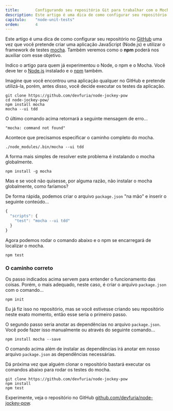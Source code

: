 ```yaml
---
title:       Configurando seu repositório Git para trabalhar com o Mocha
description: Este artigo é uma dica de como configurar seu repositório no GitHub ao utilizar o framework de testes mocha (JavaScript - Node.js)
capitulo:    "node-unit-tests"
ordem:       4
---
```


Este artigo é uma dica de como configurar seu repositório no [GitHub](/git/) uma vez que você pretende criar uma aplicação
JavaScript (Node.js) e utilizar o framework de testes [mocha](http://mochajs.org/). Também
veremos como o __npm__ poderá nos auxiliar com esse objetivo.

Indico o artigo para quem já experimentou o Node, o npm e o Mocha. Você deve ter o [Node.js](/linux/instalando-nodejs/)
instalado e o [npm](/linux/instalando-npm/) também.

Imagine que você encontrou uma aplicação qualquer no GitHub e pretende utilizá-la, porém, antes disso, você decide
executar os testes da aplicação.

    git clone https://github.com/devfuria/node-jockey-pow
    cd node-jockey-pow/
    npm install mocha
    mocha --ui tdd

O último comando acima retornará a seguinte mensagem de erro...

    "mocha: command not found"

Acontece que precisamos especificar o caminho completo do mocha.

    ./node_modules/.bin/mocha --ui tdd

A forma mais simples de resolver este problema é instalando o mocha globalmente.

    npm install -g mocha

Mas e se você não quisesse, por alguma razão, não instalar o mocha globalmente, como faríamos?

De forma rápida, podemos criar o arquivo `package.json` "na mão" e inserir o seguinte conteúdo...

```javascript
{
  "scripts": {
    "test": "mocha --ui tdd"
  }
}
```

Agora podemos rodar o comando abaixo e o npm se encarregará de localizar o mocha.

    npm test



### O caminho correto

Os passo indicados acima servem para entender o funcionamento das coisas. Porém, o mais adequado, neste caso, é criar o
arquivo `package.json` com o comando...

    npm init

Eu já fiz isso no repositório, mas se você estivesse criando seu repositório neste exato momento, então esse seria o
primeiro passo.

O segundo passo seria anotar as dependências no arquivo `package.json`. Você pode fazer isso manualmente ou através
do seguinte comando...

    npm install mocha --save

O comando acima além de instalar as dependências irá anotar em nosso arquivo `package.json` as dependências necessárias.

Dá próxima vez que alguém clonar o repositório bastará executar os comandos abaixo para rodar os testes do mocha.

    git clone https://github.com/devfuria/node-jockey-pow
    npm install
    npm test

Experimente, veja o repositório no GitHub [github.com/devfuria/node-jockey-pow](https://github.com/devfuria/node-jockey-pow).